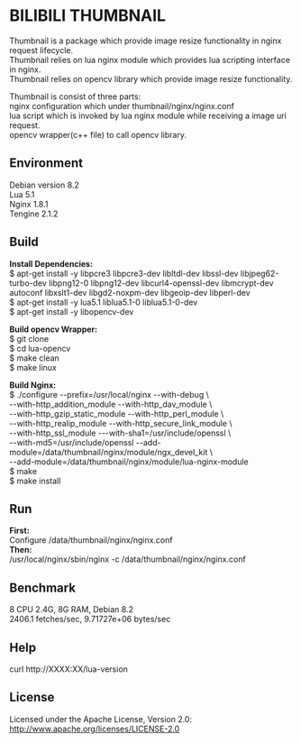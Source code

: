 # BILIBILI THUMBNAIL

      
Thumbnail is a package which provide image resize functionality in nginx request lifecycle.  
Thumbnail relies on lua nginx module which provides lua scripting interface in nginx.  
Thumbnail relies on opencv library which provide image resize functionality.  

Thumbnail is consist of three parts:  
nginx configuration which under thumbnail/nginx/nginx.conf  
lua script which is invoked by lua nginx module while receiving a image uri request.  
opencv wrapper(c++ file) to call opencv library.  
  
## Environment
Debian version 8.2  
Lua 5.1  
Nginx 1.8.1  
Tengine 2.1.2  

## Build
  **Install Dependencies:**   
    $ apt-get install -y libpcre3 libpcre3-dev libltdl-dev libssl-dev libjpeg62-turbo-dev libpng12-0 libpng12-dev libcurl4-openssl-dev libmcrypt-dev autoconf libxslt1-dev libgd2-noxpm-dev libgeoip-dev libperl-dev   
    $ apt-get install -y lua5.1 liblua5.1-0 liblua5.1-0-dev   
    $ apt-get install -y libopencv-dev    
     
  **Build opencv Wrapper:**    
    $ git clone    
    $ cd lua-opencv   
    $ make clean  
    $ make linux   

  **Build Nginx:**          
    $ ./configure --prefix=/usr/local/nginx --with-debug \    
      --with-http_addition_module --with-http_dav_module \   
      --with-http_gzip_static_module --with-http_perl_module \  
      --with-http_realip_module --with-http_secure_link_module \   
      --with-http_ssl_module ---with-sha1=/usr/include/openssl \  
      --with-md5=/usr/include/openssl --add-module=/data/thumbnail/nginx/module/ngx_devel_kit \  
      --add-module=/data/thumbnail/nginx/module/lua-nginx-module  
    $ make  
    $ make install  

## Run
  **First:**    
  Configure /data/thumbnail/nginx/nginx.conf    
  **Then:**     
  /usr/local/nginx/sbin/nginx -c /data/thumbnail/nginx/nginx.conf    

## Benchmark
  8 CPU 2.4G, 8G RAM, Debian 8.2    
  2406.1 fetches/sec, 9.71727e+06 bytes/sec       

## Help
  curl http://XXXX:XX/lua-version   
  
## License
Licensed under the Apache License, Version 2.0: http://www.apache.org/licenses/LICENSE-2.0